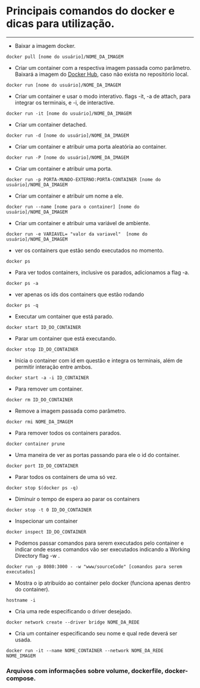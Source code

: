 # Principais comandos do docker e dicas para utilização.
---
* Baixar a imagem docker.
```
docker pull [nome do usuário]/NOME_DA_IMAGEM
```
* Criar um container com a respectiva imagem passada como parâmetro. Baixará a imagem do [Docker Hub](https://hub.docker.com/), caso não exista no repositório local.
```
docker run [nome do usuário]/NOME_DA_IMAGEM
```
* Criar um container e usar o modo interativo. flags -it, -a de attach, para integrar os terminais, e -i, de interactive.
```
docker run -it [nome do usuário]/NOME_DA_IMAGEM
```
* Criar um container detached.
```
docker run -d [nome do usuário]/NOME_DA_IMAGEM
```
* Criar um container e atribuir uma porta aleatória ao container.
```
docker run -P [nome do usuário]/NOME_DA_IMAGEM
```
* Criar um container e atribuir uma porta.
```
docker run -p PORTA-MUNDO-EXTERNO:PORTA-CONTAINER [nome do usuário]/NOME_DA_IMAGEM
```
* Criar um container e atribuir um nome a ele.
```
docker run --name [nome para o container] [nome do usuário]/NOME_DA_IMAGEM
```
* Criar um container e atribuir uma variável de ambiente.
```
docker run -e VARIAVEL= "valor da variavel"  [nome do usuário]/NOME_DA_IMAGEM
```
* ver os containers que estão sendo executados no momento.
```
docker ps
```
* Para ver todos containers, inclusive os parados, adicionamos a flag -a.
```
docker ps -a
```
* ver apenas os ids dos containers que estão rodando
```
docker ps -q
```
* Executar um container que está parado.
```
docker start ID_DO_CONTAINER
```
* Parar um container que está executando.
```
docker stop ID_DO_CONTAINER
```
* Inicia o container com id em questão e integra os terminais, além de permitir interação entre ambos.
```
docker start -a -i ID_CONTAINER
```
* Para remover um container.
```
docker rm ID_DO_CONTAINER
```
* Remove a imagem passada como parâmetro.
```
docker rmi NOME_DA_IMAGEM
```
* Para remover todos os containers parados.
```
docker container prune
```
* Uma maneira de ver as portas passando para ele o id do container.
```
docker port ID_DO_CONTAINER
```
* Parar todos os containers de uma só vez.
```
docker stop $(docker ps -q)
```
* Diminuir o tempo de espera ao parar os containers
```
docker stop -t 0 ID_DO_CONTAINER
```
* Inspecionar um container
```
docker inspect ID_DO_CONTAINER
```
* Podemos passar comandos para serem executados pelo container e indicar onde esses comandos vão ser executados indicando a Working Directory flag -w . 
```
docker run -p 8080:3000 - -w "www/sourceCode" [comandos para serem executados]
```
* Mostra o ip atribuído ao container pelo docker (funciona apenas dentro do container).
```
hostname -i
```
* Cria uma rede especificando o driver desejado.
```
docker network create --driver bridge NOME_DA_REDE
```
* Cria um container especificando seu nome e qual rede deverá ser usada.
```
docker run -it --name NOME_CONTAINER --network NOME_DA_REDE NOME_IMAGEM
```
### Arquivos com informações sobre volume, dockerfile, docker-compose.
